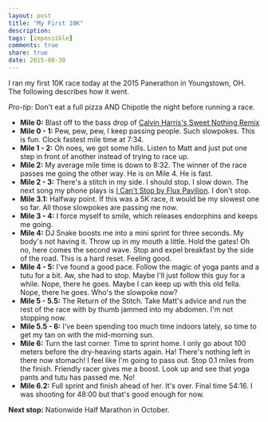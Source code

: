 ```yaml
---
layout: post
title: "My First 10K"
description:
tags: [impossible]
comments: true
share: true
date: 2015-08-30
---
```


I ran my first 10K race today at the 2015 Panerathon in Youngstown, OH. The following describes how it went.

*Pro-tip*: Don't eat a full pizza AND Chipotle the night before running a race. 

* **Mile 0:** Blast off to the bass drop of [Calvin Harris's Sweet Nothing Remix](https://youtu.be/17ozSeGw-fY?t=108)
* **Mile 0 - 1:** Pew, pew, pew, I keep passing people. Such slowpokes. This is fun. Clock fastest mile time at 7:34.
* **Mile 1 - 2:** Oh noes, we got some hills. Listen to Matt and just put one step in front of another instead of trying to race up.
* **Mile 2:** My average mile time is down to 8:32. The winner of the race passes me going the other way. He is on Mile 4. He is fast.
* **Mile 2 - 3:** There's a stitch in my side. I should stop. I slow down. The next song my phone plays is [I Can't Stop by Flux Pavilion](https://www.youtube.com/watch?v=hzExWz7KP5M). I don't stop. 
* **Mile 3.1:** Halfway point. If this was a 5K race, it would be my slowest one so far. All those slowpokes are passing me now.
* **Mile 3 - 4:** I force myself to smile, which releases endorphins and keeps me going.
* **Mile 4:** DJ Snake boosts me into a mini sprint for three seconds. My body's not having it. Throw up in my mouth a little. Hold the gates! Oh no, here comes the second wave. Stop and expel breakfast by the side of the road. This is a hard reset. Feeling good.
* **Mile 4 - 5:** I've found a good pace. Follow the magic of yoga pants and a tutu for a bit. Aw, she had to stop. Maybe I'll just follow this guy for a while. Nope, there he goes. Maybe I can keep up with this old fella. Nope, there he goes. Who's the slowpoke now?
* **Mile 5 - 5.5:** The Return of the Stitch. Take Matt's advice and run the rest of the race with by thumb jammed into my abdomen. I'm not stopping now.
* **Mile 5.5 - 6:** I've been spending too much time indoors lately, so time to get my tan on with the mid-morning sun. 
* **Mile 6:** Turn the last corner. Time to sprint home. I only go about 100 meters before the dry-heaving starts again. Ha! There's nothing left in there now stomach! I feel like I'm going to pass out. Stop 0.1 miles from the finish. Friendly racer gives me a boost. Look up and see that yoga pants and tutu has passed me. No! 
* **Mile 6.2:** Full sprint and finish ahead of her. It's over. Final time 54:16. I was shooting for 48:00 but that's good enough for now.

**Next stop:** Nationwide Half Marathon in October. 
